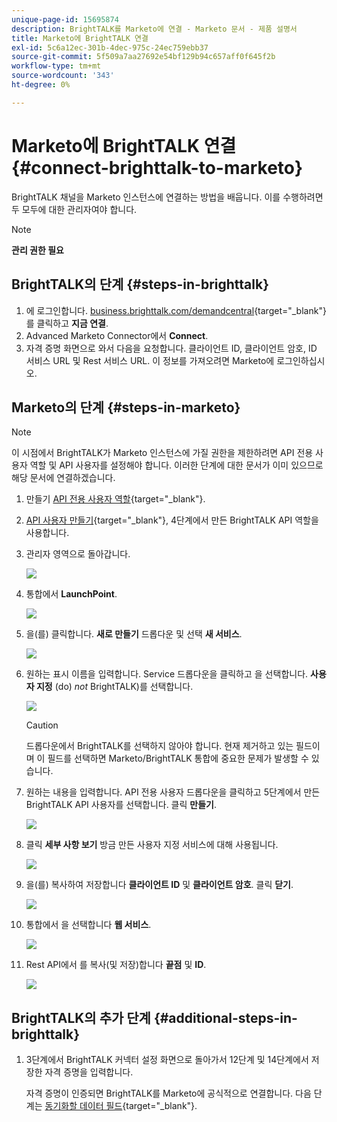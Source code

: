 ```yaml
---
unique-page-id: 15695874
description: BrightTALK를 Marketo에 연결 - Marketo 문서 - 제품 설명서
title: Marketo에 BrightTALK 연결
exl-id: 5c6a12ec-301b-4dec-975c-24ec759ebb37
source-git-commit: 5f509a7aa27692e54bf129b94c657aff0f645f2b
workflow-type: tm+mt
source-wordcount: '343'
ht-degree: 0%

---
```


# Marketo에 BrightTALK 연결 {#connect-brighttalk-to-marketo}

BrightTALK 채널을 Marketo 인스턴스에 연결하는 방법을 배웁니다. 이를 수행하려면 두 모두에 대한 관리자여야 합니다.

>[!NOTE]
>
>**관리 권한 필요**

## BrightTALK의 단계 {#steps-in-brighttalk}

1. 에 로그인합니다. [business.brighttalk.com/demandcentral](https://business.brighttalk.com/demandcentral/login){target=&quot;_blank&quot;} 를 클릭하고 **지금 연결**.
1. Advanced Marketo Connector에서 **Connect**.
1. 자격 증명 화면으로 와서 다음을 요청합니다. 클라이언트 ID, 클라이언트 암호, ID 서비스 URL 및 Rest 서비스 URL. 이 정보를 가져오려면 Marketo에 로그인하십시오.

## Marketo의 단계 {#steps-in-marketo}

>[!NOTE]
>
>이 시점에서 BrightTALK가 Marketo 인스턴스에 가질 권한을 제한하려면 API 전용 사용자 역할 및 API 사용자를 설정해야 합니다. 이러한 단계에 대한 문서가 이미 있으므로 해당 문서에 연결하겠습니다.

1. 만들기 [API 전용 사용자 역할](/help/marketo/product-docs/administration/users-and-roles/create-an-api-only-user-role.md){target=&quot;_blank&quot;}.

1. [API 사용자 만들기](/help/marketo/product-docs/administration/users-and-roles/create-an-api-only-user.md){target=&quot;_blank&quot;}, 4단계에서 만든 BrightTALK API 역할을 사용합니다.

1. 관리자 영역으로 돌아갑니다.

   ![](assets/connect-brighttalk-to-marketo-1.png)

1. 통합에서 **LaunchPoint**.

   ![](assets/connect-brighttalk-to-marketo-2.png)

1. 을(를) 클릭합니다. **새로 만들기** 드롭다운 및 선택 **새 서비스**.

   ![](assets/connect-brighttalk-to-marketo-3.png)

1. 원하는 표시 이름을 입력합니다. Service 드롭다운을 클릭하고 을 선택합니다. **사용자 지정** (do) _not_ BrightTALK)를 선택합니다.

   ![](assets/connect-brighttalk-to-marketo-4.png)

   >[!CAUTION]
   >
   >드롭다운에서 BrightTALK를 선택하지 않아야 합니다. 현재 제거하고 있는 필드이며 이 필드를 선택하면 Marketo/BrightTALK 통합에 중요한 문제가 발생할 수 있습니다.

1. 원하는 내용을 입력합니다. API 전용 사용자 드롭다운을 클릭하고 5단계에서 만든 BrightTALK API 사용자를 선택합니다. 클릭 **만들기**.

   ![](assets/connect-brighttalk-to-marketo-5.png)

1. 클릭 **세부 사항 보기** 방금 만든 사용자 지정 서비스에 대해 사용됩니다.

   ![](assets/connect-brighttalk-to-marketo-6.png)

1. 을(를) 복사하여 저장합니다 **클라이언트 ID** 및 **클라이언트 암호**. 클릭 **닫기**.

   ![](assets/connect-brighttalk-to-marketo-7.png)

1. 통합에서 을 선택합니다 **웹 서비스**.

   ![](assets/connect-brighttalk-to-marketo-8.png)

1. Rest API에서 를 복사(및 저장)합니다 **끝점** 및 **ID**.

   ![](assets/connect-brighttalk-to-marketo-9.png)

## BrightTALK의 추가 단계 {#additional-steps-in-brighttalk}

1. 3단계에서 BrightTALK 커넥터 설정 화면으로 돌아가서 12단계 및 14단계에서 저장한 자격 증명을 입력합니다.

   자격 증명이 인증되면 BrightTALK를 Marketo에 공식적으로 연결합니다. 다음 단계는 [동기화할 데이터 필드](https://support.brighttalk.com/hc/en-us/articles/115005131274-BrightTALK-Connector-for-Marketo-Choose-the-Fields-to-Sync){target=&quot;_blank&quot;}.
